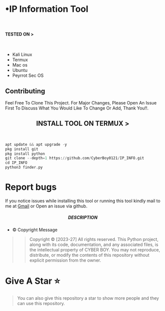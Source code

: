 <h1 align="left">•IP Information Tool </h1><br>
<h4 align="left">TESTED ON > </h4><br>

* Kali Linux
* Termux
* Mac os
* Ubuntu
* Peyrrot Sec OS

## Contributing
Feel Free To Clone This Project. For Major Changes, Please Open An Issue First To Discuss What You Would Like To Change Or Add, Thank You!!.

<h2 align="center">INSTALL TOOL ON TERMUX > </h2><br>
 
```python
apt update && apt upgrade -y
pkg install git
pkg install python
git clone --depth=1 https://github.com/CyberBoy0121/IP_INFO.git
cd IP_INFO
python3 finder.py
```


# Report bugs
If you notice issues while installing this tool or running this tool kindly mail to me at <a href="mailto: cyberboybussiness@gmail.com">Gmail</a> or Open an issue via github.

<h5 align="center"><b>DESCRIPTION</b></h5>

* ©️ Copyright Message
>> Copyright © [2023-27] 
>All rights reserved. This Python project, along with its code, documentation, and any associated files, is the intellectual property of  CYBER BOY. You may not reproduce, distribute, or modify the contents of this repository without explicit permission from the owner.
# Give A Star ⭐

> You can also give this repository a star to show more people and they can use this repository.
